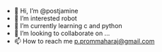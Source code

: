 - 👋 Hi, I’m @postjamine
- 👀 I’m interested robot
- 🌱 I’m currently learning c and python
- 💞️ I’m looking to collaborate on ...
- 📫 How to reach me p.prommaharaj@gmail.com

<!---
postjamine/postjamine is a ✨ special ✨ repository because its `README.md` (this file) appears on your GitHub profile.
You can click the Preview link to take a look at your changes.
--->

